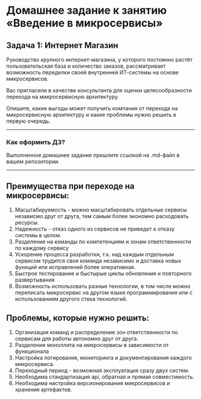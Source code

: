 # Домашнее задание к занятию «Введение в микросервисы»

## Задача 1: Интернет Магазин

Руководство крупного интернет-магазина, у которого постоянно растёт пользовательская база и количество заказов, рассматривает возможность переделки своей внутренней   ИТ-системы на основе микросервисов. 

Вас пригласили в качестве консультанта для оценки целесообразности перехода на микросервисную архитектуру. 

Опишите, какие выгоды может получить компания от перехода на микросервисную архитектуру и какие проблемы нужно решить в первую очередь.

---

### Как оформить ДЗ?

Выполненное домашнее задание пришлите ссылкой на .md-файл в вашем репозитории.

---
## Преимущества при переходе на микросервисы:
1. Масштабируемость - можно масштабировать отдельные сервисы независмо друг от друга, тем самым более экономно расходовать ресурсы.
2. Надежность - отказ одного из сервисов не приведет к отказу системы в целом.
3. Разделение на команды по компетенциям и зонам ответственности по каждому сервису
4. Ускорение процесса разработки, т.к. над каждым отдельным сервисом трудится своя команда независимо и доставка новых функций или исправлений более оперативная.
5. Быстрое тестирование и быстырые циклы обновления и повторного развертывания
6. Возможность использовать разные технологии, в том числе можно переписать микросервис на другом языке программирования или с использованием другого стека технологий.

## Проблемы, которые нужно решить:
1. Организация команд и распределение зон ответственности по сервисам для работы автономно друг от друга.
2. Разделение моноллита на микросервисы в зависимости от функционала
3. Настройка логирования, мониторинга и документирования каждого микросервиса.
4. Переходный период - возможная эксплуатация сразу двух систем.
5. Необходима стандартизация api, обратная и прямая совместимость.
6. Необходима настройка версионирования микросервисов и хранения артефактов.
